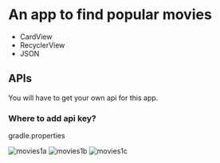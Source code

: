 # An app to find popular movies
- CardView
- RecyclerView
- JSON

## APIs
You will have to get your own api for this app.

### Where to add api key?
gradle.properties

![movies1a](https://user-images.githubusercontent.com/16841620/50803696-badf7580-12b8-11e9-808d-70cb4d6bcc3b.png)
![movies1b](https://user-images.githubusercontent.com/16841620/50803698-bfa42980-12b8-11e9-827c-6b5bdb511ecb.png)
![movies1c](https://user-images.githubusercontent.com/16841620/50803701-c2068380-12b8-11e9-844d-46b9ff4906ce.png)
